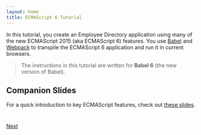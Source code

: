 ```yaml
---
layout: home
title: ECMAScript 6 Tutorial
---
```


In this tutorial, you create an Employee Directory application using many of the new ECMAScript 2015 (aka ECMAScript 6) features. You use [Babel](http://babeljs.io/) and [Webpack](https://webpack.github.io/) to transpile the ECMAScript 6 application and run it in current browsers.

> The instructions in this tutorial are written for **Babel 6** (the new version of Babel).  

## Companion Slides

For a quick introduction to key ECMAScript features, check out [these slides](http://coenraets.org/present/es6).

<div class="row" style="margin-top:40px;">
<div class="col-sm-12">
<a href="ecmascript6-setup-babel.html" class="btn btn-default pull-right">Next <i class="glyphicon glyphicon-chevron-right"></i></a>
</div>
</div>
